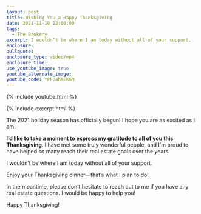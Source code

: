 ```yaml
---
layout: post
title: Wishing You a Happy Thanksgiving
date: 2021-11-19 12:00:00
tags:
  - The Brokery
excerpt: I wouldn’t be where I am today without all of your support.
enclosure:
pullquote:
enclosure_type: video/mp4
enclosure_time:
use_youtube_image: true
youtube_alternate_image:
youtube_code: YPFOahKEK6M
---
```

{% include youtube.html %}

{% include excerpt.html %}

The 2021 holiday season has officially begun\! I hope you are as excited as I am.

**I’d like to take a moment to express my gratitude to all of you this Thanksgiving**. I have met some truly wonderful people, and I'm proud to have helped so many reach their real estate goals over the years.

I wouldn’t be where I am today without all of your support.

Enjoy your Thanksgiving dinner—that’s what I plan to do\!

In the meantime, please don’t hesitate to reach out to me if you have any real estate questions. I would be happy to help you\!

Happy Thanksgiving\!
